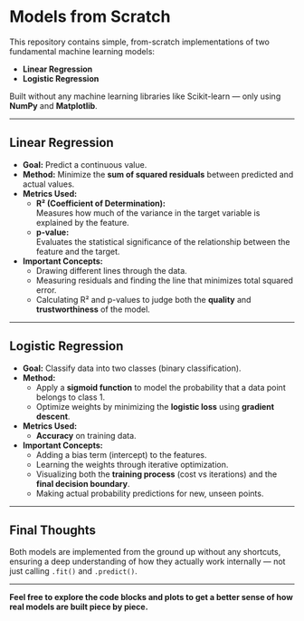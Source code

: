 # Models from Scratch

This repository contains simple, from-scratch implementations of two fundamental machine learning models:

- **Linear Regression**
- **Logistic Regression**

Built without any machine learning libraries like Scikit-learn — only using **NumPy** and **Matplotlib**.

---

## Linear Regression

- **Goal:** Predict a continuous value.
- **Method:** Minimize the **sum of squared residuals** between predicted and actual values.
- **Metrics Used:**
  - **R² (Coefficient of Determination):**  
    Measures how much of the variance in the target variable is explained by the feature.
  - **p-value:**  
    Evaluates the statistical significance of the relationship between the feature and the target.
- **Important Concepts:**
  - Drawing different lines through the data.
  - Measuring residuals and finding the line that minimizes total squared error.
  - Calculating R² and p-values to judge both the **quality** and **trustworthiness** of the model.

---

## Logistic Regression

- **Goal:** Classify data into two classes (binary classification).
- **Method:** 
  - Apply a **sigmoid function** to model the probability that a data point belongs to class 1.
  - Optimize weights by minimizing the **logistic loss** using **gradient descent**.
- **Metrics Used:**
  - **Accuracy** on training data.
- **Important Concepts:**
  - Adding a bias term (intercept) to the features.
  - Learning the weights through iterative optimization.
  - Visualizing both the **training process** (cost vs iterations) and the **final decision boundary**.
  - Making actual probability predictions for new, unseen points.

---

## Final Thoughts

Both models are implemented from the ground up without any shortcuts, ensuring a deep understanding of how they actually work internally — not just calling `.fit()` and `.predict()`.

---
**Feel free to explore the code blocks and plots to get a better sense of how real models are built piece by piece.**

